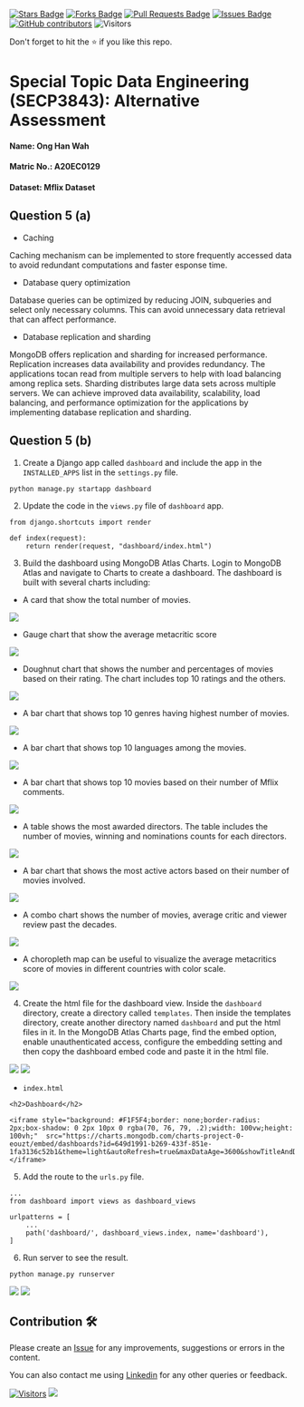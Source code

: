 <a href="https://github.com/drshahizan/SECP3843/stargazers"><img src="https://img.shields.io/github/stars/drshahizan/SECP3843" alt="Stars Badge"/></a>
<a href="https://github.com/drshahizan/SECP3843/network/members"><img src="https://img.shields.io/github/forks/drshahizan/SECP3843" alt="Forks Badge"/></a>
<a href="https://github.com/drshahizan/SECP3843/pulls"><img src="https://img.shields.io/github/issues-pr/drshahizan/SECP3843" alt="Pull Requests Badge"/></a>
<a href="https://github.com/drshahizan/SECP3843/issues"><img src="https://img.shields.io/github/issues/drshahizan/SECP3843" alt="Issues Badge"/></a>
<a href="https://github.com/drshahizan/SECP3843/graphs/contributors"><img alt="GitHub contributors" src="https://img.shields.io/github/contributors/drshahizan/SECP3843?color=2b9348"></a>
![Visitors](https://api.visitorbadge.io/api/visitors?path=https%3A%2F%2Fgithub.com%2Fdrshahizan%2FSECP3843&labelColor=%23d9e3f0&countColor=%23697689&style=flat)


Don't forget to hit the :star: if you like this repo.

# Special Topic Data Engineering (SECP3843): Alternative Assessment

#### Name: Ong Han Wah
#### Matric No.: A20EC0129
#### Dataset: Mflix Dataset

## Question 5 (a)

- Caching

Caching mechanism can be implemented to store frequently accessed data to avoid redundant computations and faster esponse time.

- Database query optimization

Database queries can be optimized by reducing JOIN, subqueries and select only necessary columns. This can avoid unnecessary data retrieval that can affect performance.

- Database replication and sharding

MongoDB offers replication and sharding for increased performance. Replication increases data availability and provides redundancy. The applications tocan read from multiple servers to help with load balancing among replica sets. Sharding distributes large data sets across multiple servers. We can achieve improved data availability, scalability, load balancing, and performance optimization for the applications by implementing database replication and sharding.

## Question 5 (b)
1. Create a Django app called `dashboard` and include the app in the `INSTALLED_APPS` list in the `settings.py` file.
```
python manage.py startapp dashboard
```

2. Update the code in the `views.py` file of `dashboard` app.
```
from django.shortcuts import render

def index(request):
    return render(request, "dashboard/index.html")
```

3. Build the dashboard using MongoDB Atlas Charts. Login to MongoDB Atlas and navigate to Charts to create a dashboard. The dashboard is built with several charts including:

- A card that show the total number of movies.

<img src="./files/images/num_movies.png">

- Gauge chart that show the average metacritic score

<img src="./files/images/gauge.png">

- Doughnut chart that shows the number and percentages of movies based on their rating. The chart includes top 10 ratings and the others.

<img src="./files/images/doughnut.png">

- A bar chart that shows top 10 genres having highest number of movies.

<img src="./files/images/genres.png">

- A bar chart that shows top 10 languages among the movies.

<img src="./files/images/languages.png">

- A bar chart that shows top 10 movies based on their number of Mflix comments.

<img src="./files/images/topmovies.png">

- A table shows the most awarded directors. The table includes the number of movies, winning and nominations counts for each directors.

<img src="./files/images/directors.png">

- A bar chart that shows the most active actors based on their number of movies involved.

<img src="./files/images/actors.png">

- A combo chart shows the number of movies, average critic and viewer review past the decades.

<img src="./files/images/combo.png">

- A choropleth map can be useful to visualize the average metacritics score of movies in different countries with color scale.

<img src="./files/images/map.png">

4. Create the html file for the dashboard view. Inside the `dashboard` directory, create a directory called `templates`. Then inside the templates directory, create another directory named `dashboard` and put the html files in it. In the MongoDB Atlas Charts page, find the embed option, enable unauthenticated access, configure the embedding setting and then copy the dashboard embed code and paste it in the html file.

<img src="./files/images/option.png">
<img src="./files/images/embed.png">

- `index.html`
```
<h2>Dashboard</h2>

<iframe style="background: #F1F5F4;border: none;border-radius: 2px;box-shadow: 0 2px 10px 0 rgba(70, 76, 79, .2);width: 100vw;height: 100vh;"  src="https://charts.mongodb.com/charts-project-0-eouzt/embed/dashboards?id=649d1991-b269-433f-851e-1fa3136c52b1&theme=light&autoRefresh=true&maxDataAge=3600&showTitleAndDesc=false&scalingWidth=fixed&scalingHeight=fixed"></iframe>
```


5. Add the route to the `urls.py` file.
```
...
from dashboard import views as dashboard_views

urlpatterns = [
    ...
    path('dashboard/', dashboard_views.index, name='dashboard'),
]
```

6. Run server to see the result.
```
python manage.py runserver
```
<img src="./files/images/dashboard1.png">
<img src="./files/images/dashboard2.png">



## Contribution 🛠️
Please create an [Issue](https://github.com/drshahizan/special-topic-data-engineering/issues) for any improvements, suggestions or errors in the content.

You can also contact me using [Linkedin](https://www.linkedin.com/in/drshahizan/) for any other queries or feedback.

[![Visitors](https://api.visitorbadge.io/api/visitors?path=https%3A%2F%2Fgithub.com%2Fdrshahizan&labelColor=%23697689&countColor=%23555555&style=plastic)](https://visitorbadge.io/status?path=https%3A%2F%2Fgithub.com%2Fdrshahizan)
![](https://hit.yhype.me/github/profile?user_id=81284918)




